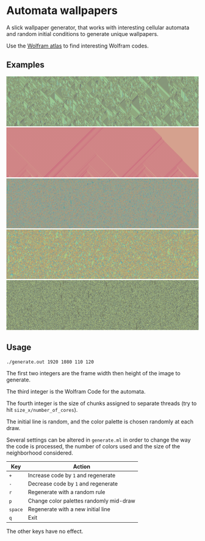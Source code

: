 # Automata wallpapers

A slick wallpaper generator, that works with interesting cellular automata and random initial conditions to generate unique wallpapers.

Use the [Wolfram atlas](http://atlas.wolfram.com/01/01/) to find interesting Wolfram codes.

## Examples

![example1](examples/one.png?raw=true)
![example2](examples/two.png?raw=true)
![example3](examples/three.png?raw=true)
![example4](examples/four.png?raw=true)
![example5](examples/five.png?raw=true)

## Usage

    ./generate.out 1920 1080 110 120

The first two integers are the frame width then height of the image to generate.

The third integer is the Wolfram Code for the automata.

The fourth integer is the size of chunks assigned to separate threads (try to hit `size_x/number_of_cores`).

The initial line is random, and the color palette is chosen randomly at each draw.

Several settings can be altered in `generate.ml` in order to change the way the code is processed, the number of colors used and the size of the neighborhood considered.

| Key | Action|
| --- | --- |
| `+` | Increase code by `1` and regenerate |
| `-` | Decrease code by `1` and regenerate |
| `r` | Regenerate with a random rule |
| `p` | Change color palettes randomly mid-draw |
| `space` | Regenerate with a new initial line |
| `q` | Exit |

The other keys have no effect.
